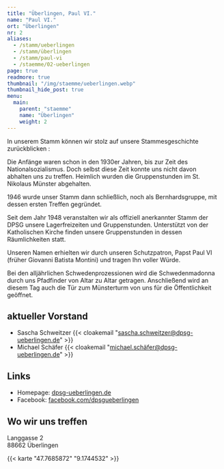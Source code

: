 ```yaml
---
title: "Überlingen, Paul VI."
name: "Paul VI."
ort: "Überlingen"
nr: 2
aliases:
  - /stamm/ueberlingen
  - /stamm/überlingen
  - /stamm/paul-vi
  - /staemme/02-ueberlingen
page: true
readmore: true
thumbnail: "/img/staemme/ueberlingen.webp"
thumbnail_hide_post: true
menu:
  main:
    parent: "staemme"
    name: "Überlingen"
    weight: 2
---
```

In unserem Stamm können wir stolz auf unsere Stammesgeschichte zurückblicken :

Die Anfänge waren schon in den 1930er Jahren, bis zur Zeit des Nationalsozialismus. Doch selbst diese Zeit konnte uns nicht davon abhalten uns zu treffen. Heimlich wurden die Gruppenstunden im St. Nikolaus Münster abgehalten.

1946 wurde unser Stamm dann schließlich, noch als Bernhardsgruppe, mit dessen ersten Treffen gegründet.

Seit dem Jahr 1948 veranstalten wir als offiziell anerkannter Stamm der DPSG unsere Lagerfreizeiten und Gruppenstunden. Unterstützt von der Katholischen Kirche finden unsere Gruppenstunden in dessen Räumlichkeiten statt.

Unseren Namen erhielten wir durch unseren Schutzpatron, Papst Paul VI (früher Giovanni Batista Montini) und tragen Ihn voller Würde.

Bei den alljährlichen Schwedenprozessionen wird die Schwedenmadonna durch uns Pfadfinder von Altar zu Altar getragen. Anschließend wird an diesem Tag auch die Tür zum Münsterturm von uns für die Öffentlichkeit geöffnet.

## aktueller Vorstand

* Sascha Schweitzer {{< cloakemail "sascha.schweitzer@dpsg-ueberlingen.de" >}}  
* Michael Schäfer {{< cloakemail "michael.schäfer@dpsg-ueberlingen.de" >}}

## Links

* Homepage: [dpsg-ueberlingen.de](http://dpsg-ueberlingen.de)
* Facebook: [facebook.com/dpsgueberlingen](https://www.facebook.com/dpsgueberlingen)

## Wo wir uns treffen

Langgasse 2  
88662 Überlingen  

{{< karte "47.7685872" "9.1744532" >}}
